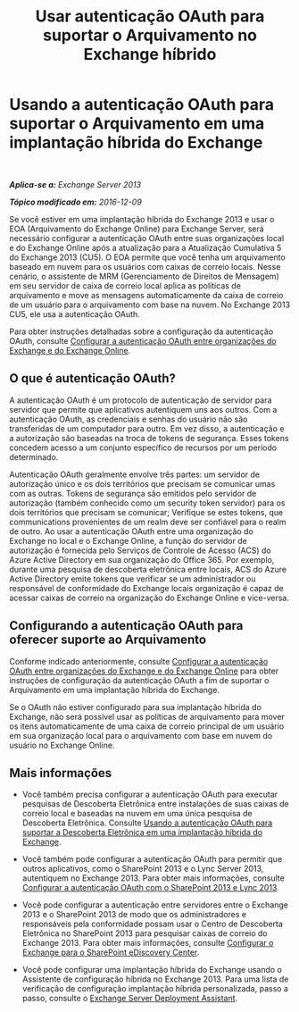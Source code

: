 ﻿---
title: 'Usar autenticação OAuth para suportar o Arquivamento no Exchange híbrido'
TOCTitle: Usando a autenticação OAuth para suportar o Arquivamento em uma implantação híbrida do Exchange
ms:assetid: deb882b1-1ae2-40f3-a71c-423fafe3d66a
ms:mtpsurl: https://technet.microsoft.com/pt-br/library/Dn689104(v=EXCHG.150)
ms:contentKeyID: 62247362
ms.date: 05/22/2018
mtps_version: v=EXCHG.150
ms.translationtype: MT
---

# Usando a autenticação OAuth para suportar o Arquivamento em uma implantação híbrida do Exchange

 

_**Aplica-se a:** Exchange Server 2013_

_**Tópico modificado em:** 2016-12-09_

Se você estiver em uma implantação híbrida do Exchange 2013 e usar o EOA (Arquivamento do Exchange Online) para Exchange Server, será necessário configurar a autenticação OAuth entre suas organizações local e do Exchange Online após a atualização para a Atualização Cumulativa 5 do Exchange 2013 (CU5). O EOA permite que você tenha um arquivamento baseado em nuvem para os usuários com caixas de correio locais. Nesse cenário, o assistente de MRM (Gerenciamento de Direitos de Mensagem) em seu servidor de caixa de correio local aplica as políticas de arquivamento e move as mensagens automaticamente da caixa de correio de um usuário para o arquivamento com base na nuvem. No Exchange 2013 CU5, ele usa a autenticação OAuth.

Para obter instruções detalhadas sobre a configuração da autenticação OAuth, consulte [Configurar a autenticação OAuth entre organizações do Exchange e do Exchange Online](configure-oauth-authentication-between-exchange-and-exchange-online-organizations-exchange-2013-help.md).

## O que é autenticação OAuth?

A autenticação OAuth é um protocolo de autenticação de servidor para servidor que permite que aplicativos autentiquem uns aos outros. Com a autenticação OAuth, as credenciais e senhas do usuário não são transferidas de um computador para outro. Em vez disso, a autenticação e a autorização são baseadas na troca de tokens de segurança. Esses tokens concedem acesso a um conjunto específico de recursos por um período determinado.

Autenticação OAuth geralmente envolve três partes: um servidor de autorização único e os dois territórios que precisam se comunicar umas com as outras. Tokens de segurança são emitidos pelo servidor de autorização (também conhecido como um security token servidor) para os dois territórios que precisam se comunicar; Verifique se estes tokens, que communications provenientes de um realm deve ser confiável para o realm de outro. Ao usar a autenticação OAuth entre uma organização do Exchange no local e o Exchange Online, a função do servidor de autorização é fornecida pelo Serviços de Controle de Acesso (ACS) do Azure Active Directory em sua organização do Office 365. Por exemplo, durante uma pesquisa de descoberta eletrônica entre locais, ACS do Azure Active Directory emite tokens que verificar se um administrador ou responsável de conformidade do Exchange locais organização é capaz de acessar caixas de correio na organização do Exchange Online e vice-versa.

## Configurando a autenticação OAuth para oferecer suporte ao Arquivamento

Conforme indicado anteriormente, consulte [Configurar a autenticação OAuth entre organizações do Exchange e do Exchange Online](configure-oauth-authentication-between-exchange-and-exchange-online-organizations-exchange-2013-help.md) para obter instruções de configuração da autenticação OAuth a fim de suportar o Arquivamento em uma implantação híbrida do Exchange.

Se o OAuth não estiver configurado para sua implantação híbrida do Exchange, não será possível usar as políticas de arquivamento para mover os itens automaticamente de uma caixa de correio principal de um usuário em sua organização local para o arquivamento com base em nuvem do usuário no Exchange Online.

## Mais informações

  - Você também precisa configurar a autenticação OAuth para executar pesquisas de Descoberta Eletrônica entre instalações de suas caixas de correio local e baseadas na nuvem em uma única pesquisa de Descoberta Eletrônica. Consulte [Usando a autenticação OAuth para suportar a Descoberta Eletrônica em uma implantação híbrida do Exchange](using-oauth-authentication-to-support-ediscovery-in-an-exchange-hybrid-deployment-exchange-2013-help.md).

  - Você também pode configurar a autenticação OAuth para permitir que outros aplicativos, como o SharePoint 2013 e o Lync Server 2013, autentiquem no Exchange 2013. Para obter mais informações, consulte [Configurar a autenticação OAuth com o SharePoint 2013 e Lync 2013](configure-oauth-authentication-with-sharepoint-2013-and-lync-2013-exchange-2013-help.md).

  - Você pode configurar a autenticação entre servidores entre o Exchange 2013 e o SharePoint 2013 de modo que os administradores e responsáveis pela conformidade possam usar o Centro de Descoberta Eletrônica no SharePoint 2013 para pesquisar caixas de correio do Exchange 2013. Para obter mais informações, consulte [Configurar o Exchange para o SharePoint eDiscovery Center](configure-exchange-for-sharepoint-ediscovery-center-exchange-2013-help.md).

  - Você pode configurar uma implantação híbrida do Exchange usando o Assistente de configuração híbrida no Exchange 2013. Para uma lista de verificação de configuração implantação híbrida personalizada, passo a passo, consulte o [Exchange Server Deployment Assistant](https://go.microsoft.com/fwlink/p/?linkid=277105).

